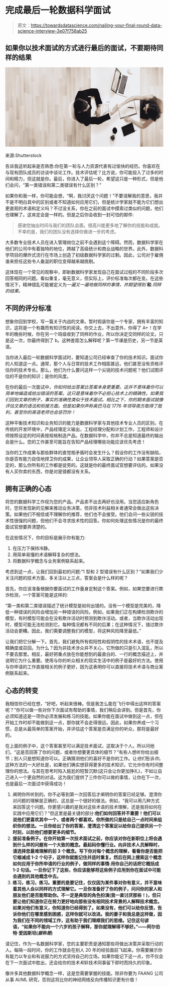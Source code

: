 # 完成最后一轮数据科学面试

> 原文：<https://towardsdatascience.com/nailing-your-final-round-data-science-interview-3e07f758ab25>

## 如果你以技术面试的方式进行最后的面试，不要期待同样的结果

![](img/d0101b9369e8b2af7529dbb4de649644.png)

来源:Shutterstock

告诉我这听起来是否熟悉:你在第一轮与人力资源代表有过愉快的经历。你喜欢在与现有团队成员的访谈中谈论工作。技术评估呢？比方说，你可能投入了过多的时间和精力，但这就是你。最后，你进入了最后一轮，希望这只是一种形式，但是他们会问，“第一类错误和第二类错误有什么区别？”

如果你和我一样，你可能会想，“啊，我讨厌这个问题！”不要误解我的意思，我并不是不明白其中的区别或者不知道如何应用它们，但是统计学家就不能为它们想出更直观的术语和定义吗？不过没关系，你在之前的面试中摸索过类似的问题，他们也理解了。这肯定会是一样的。但是之后你会收到一封可怕的邮件:

> 感谢您抽出时间与我们的团队会面。很高兴能更多地了解你的技能和成就。不幸的是，我们的团队没有选择你做进一步的考虑。

大多数专业技术人员在进入管理岗位之前不会遇到这个障碍。然而，数据科学家在他们的公司中有着独特的地位，跨越了高级统计和商业战略的世界。此外，数据科学项目的爆炸式流行在市场上创造了初级数据科学家的过剩。因此，公司对于雇佣谁来担任这些令人垂涎的职位变得越来越挑剔。

这体现在一个常见的观察中，即新数据科学家发现自己在面试过程的不同阶段多次回答相同的问题。看似重复，毫无意义，但实际上，评价标准每次都在变。在这些情况下，精神错乱可能被定义为*一遍又一遍地做同样的事情，并期望得到* **和** *同样的结果。*

## 不同的评分标准

想象你回到学校，写一篇关于内战的文章。暂时假装你是一个专家，拥有丰富的知识，这将是一个有趣而有知识性的阅读。你交上去，不出意外，你得了 A+！在学年的晚些时候，你在另一个班级收到了同样的作业，所以你决定交同样的论文。只是这一次，你最终得到了 b。这种差距怎么解释呢？第一节课是历史，另一节是英语。

当你进入最后一轮数据科学面试时，要知道公司已经审查了你的技术知识。面试你的人知道这一点。通常，那个人与日常的技术工作相距甚远，他们甚至没有资格评估你的技术专长。那么，他们为什么要问这样一个尖锐的技术问题呢？他们试图评估的不是你的知识；是你的风度。

在你的最后一次面试中，*你如何给出答案比答案本身更重要。这并不意味着你可以简单地编造或给出错误的答案。这只是意味着你不必担心技术上的精确性。如果我们回到文章的例子，事实的准确性类似于技术面试。相比之下，你的期末面试就像评估文章的语法和衔接方面。但是如果你声称奥巴马在 1776 年领导南方取得了胜利，甚至你的英语老师也会惩罚你！*

这种平衡技术知识和业务知识的能力是数据科学家与其他技术专业人员的区别。在传统的开发环境中，产品经理定义输出，工程经理分配和计划工作，工程师和设计师按照设定的时间表按规格制造产品。在数据科学中，你并不总是知道最终的输出会是什么。您的工作甚至可能旨在告知产品经理哪些功能应该优先考虑！

当你的工作成果与那些群体的直觉相矛盾时会发生什么？假设你的工作没有缺陷，你是否有能力自信地捍卫你的成果，让企业领导人采取正确的行动？如果答案是否定的，那么你所有的工作都是徒劳的。这就是你的最终面试官想要评估的。如果没有人买你卖的东西，你是对是错都没有关系。

## 拥有正确的心态

将您的数据科学工作视为您的产品。产品卖不出去再好也没用。当您适应新角色时，您将发现新的见解来推动业务决策，但非技术利益相关者通常会做出这些决策。如果他们不相信或不理解你的推荐，他们也不会接受。他们会问一些尖锐的技术性很强的问题，但他们不会寻求技术性的回答。你如何处理这些情况是你的最终面试官想要弄清楚的。

在这些情况下，你的目标是展示你有能力:

1.  在压力下保持冷静。
2.  用简单易懂的术语解释复杂的想法。
3.  将数据科学概念与业务案例联系起来。

考虑到这一点，让我们回到最初的问题:“1 型和 2 型错误有什么区别？”如果我们少关注问题的技术方面，多关注以上三点，答案会是什么样的呢？

首先，你应该准备根据你要面试的工作量身定制这个答案。例如，如果您要进行欺诈检测，一个答案可能是这样的:

“第一类和第二类错误描述了统计模型是如何出错的。没有一个模型是完美的，降低一种错误的风险会增加另一种错误的风险。例如，如果我们正在构建检测欺诈的模型，有时模型可能会在没有欺诈活动时预测到欺诈活动。或者，当欺诈活动出现时，模型可能无法检测到它。每种情况都有不同的后果；在这种情况下，错过欺诈活动会更糟。因此，我们需要调整我们的模型，将这种风险降至最低。”

让我们把它分解一下。首先，我们避免所有假阳性和假阴性的技术术语，也不提及精确度或召回。为什么？因为非技术涉众并不关心，它所做的只是引入混乱，所以不要去那里。相反，最好把重点放在你能想到的最直白的、一行的概念描述上，并说明它为什么重要。使用与你的听众相关的现实生活中的例子是最好的方法。使用与你申请的工作直接相关的例子更好，因为这表明你可以直接将技术术语与商业案例联系起来。

## 心态的转变

我相信你已经在想，“好吧，听起来很棒。但是我怎么能在飞行中得出这样的答案呢？”你可以做一些对你下次面试有帮助的事情，我们稍后会讲到。但是首先，你必须知道这是一项你必须发展和练习的技能。如果你能在面试中做到这一点，但在开始工作时却不能做到这一点，那你就不会走得很远。因此，如果你养成一个习惯，总是从最简单的答案开始，并评估这个答案是否满足你的听众，那将是最好的。

在上面的例子中，这个答案甚至可以满足技术面试，这取决于个人。所以问他们，“这是否回答了你的问题，或者你想要更具体的细节？”有些人想听你给出细节；别人只是想知道你可以。正确猜测他们的喜好不是你的工作。让*他们*告诉*你*。这种方法的一大好处是，如果他们确实想获得更多的技术知识，它允许你有时间整理你的想法。与其在思考时陷入尴尬的短暂沉默(这只会让你更加挣扎)，不如让自己进入一个更自然的对话。这为我们提供了三件你可以做的事情，让你在下一次，也是最后一次面试中获得成功！

1.  阐明你所听到的。你不必等到第一次回答后才阐明你的答案已经足够。澄清你对问题的理解是正确的，这总是一个很好的做法。例如，“我可以用几种方式来回答这个问题。你更感兴趣的是我对这些术语的技术理解，还是我将如何在实践中应用它们？”但这里是最关键的部分:**他们如何回答并不重要！他们可以说他们更喜欢其中一个，或者两个都喜欢。你所做的只是给自己一点时间来组织你的想法。一旦你给出了你的答案，澄清这个答案足以给你自己提供另一个时刻，以防他们想要更多的细节。**
2.  **提前准备例子。在你开始第一次技术面试之前，你应该对你在新职位上将会遇到什么样的问题有一个大致的概念。最起码你懂行业。向非技术人员解释时，请选择您最难理解的前 3 个概念。写下你对每个概念的理解，看看你是否能把它缩减成 1-2 个句子，这样你就能记住并适时重复。然后在网上搜索这个概念如何应用于你所申请的行业的例子，做同样的事情:用你自己的话把它概括成 1-2 句话。一旦你记下了这些，你应该能够将这些例子应用到你在面试中可能会遇到的其他概念中去。**
3.  **练习，练习，练习。重要的是要记住，仅仅因为某件事对你有意义，并不意味着其他人会以同样的方式理解它。一旦你准备好了你的例子，问问你的家人和朋友他们是否能帮助你。不一定是典型的角色扮演(我一直讨厌那些！)，但只要让他们知道你正在努力更好地向那些没有相同技术背景的人解释技术概念。如果对他们有意义，你知道你已经得到了。如果没有，他们可以给你反馈，告诉你他们在哪里感到困惑，这样你就可以改进。我的妻子和我总是这样做，因为我们在不同的领域工作，这有助于我们理顺我们的思维。记住这句谚语，“如果你不能向一个六岁的孩子解释，那你就理解得不够好。”——阿尔伯特·爱因斯坦(*据称是*)**

请记住，作为一名数据科学家，您的主要职责是通知那些将做出决策并采取行动的人。每隔一段时间，你的工作就会在别人 20 年的经验面前飞起来。你需要展示你有能力以专业和有说服力的方式坚持自己的立场。如果你能记下这一点，你不仅会在下一次面试中胜出，还会给你的技术*和*非技术同事留下即时而持久的印象。

像许多其他数据科学概念一样，这是您需要掌握的技能。除非你要为 FAANG 公司从事 AI/ML 研究，否则这将比你的神经网络反向传播知识更有价值！